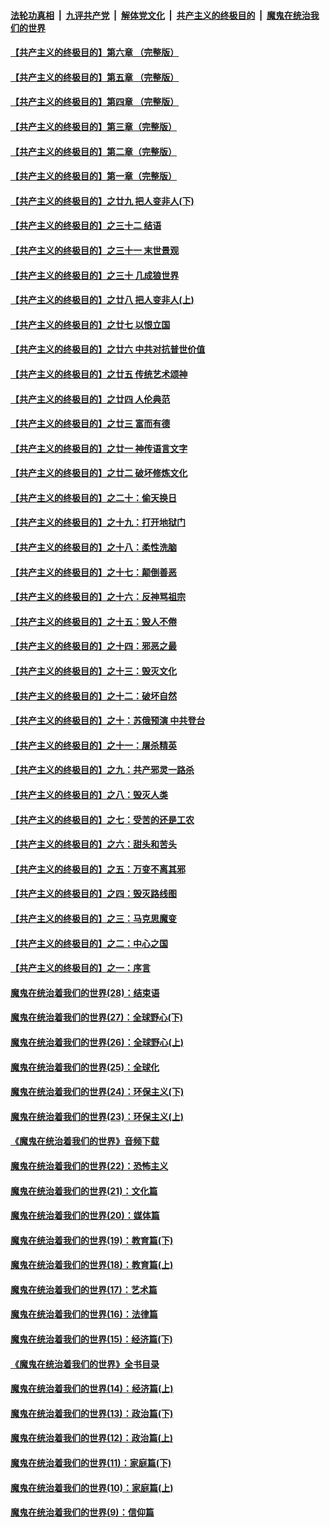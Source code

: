 ####  [法轮功真相](../../../../basic/blob/master/README.md?t=05032231) &nbsp;|&nbsp; [九评共产党](../../../../9ping.md/blob/master/README.md?t=05032231) &nbsp;|&nbsp; [解体党文化](../../../../jtdwh.md/blob/master/README.md?t=05032231)  &nbsp;|&nbsp; [共产主义的终极目的](../../../../gczydzjmd.md/blob/master/README.md?t=05032231) &nbsp;|&nbsp; [魔鬼在统治我们的世界](../../../../mgztzwmdsj.md/blob/master/README.md?t=05032231) 

#### [【共产主义的终极目的】第六章 （完整版）](../pages/nsc422/n11428913.md?t=05032231) 

#### [【共产主义的终极目的】第五章 （完整版）](../pages/nsc422/n11428912.md?t=05032231) 

#### [【共产主义的终极目的】第四章 （完整版）](../pages/nsc422/n11428907.md?t=05032231) 

#### [【共产主义的终极目的】第三章（完整版）](../pages/nsc422/n11428848.md?t=05032231) 

#### [【共产主义的终极目的】第二章（完整版）](../pages/nsc422/n11428831.md?t=05032231) 

#### [【共产主义的终极目的】第一章（完整版）](../pages/nsc422/n11417651.md?t=05032231) 

#### [【共产主义的终极目的】之廿九 把人变非人(下)](../pages/nsc422/n11344140.md?t=05032231) 

#### [【共产主义的终极目的】之三十二 结语](../pages/nsc422/n11360535.md?t=05032231) 

#### [【共产主义的终极目的】之三十一 末世景观](../pages/nsc422/n11351129.md?t=05032231) 

#### [【共产主义的终极目的】之三十 几成狼世界](../pages/nsc422/n11348280.md?t=05032231) 

#### [【共产主义的终极目的】之廿八 把人变非人(上)](../pages/nsc422/n11340492.md?t=05032231) 

#### [【共产主义的终极目的】之廿七 以恨立国](../pages/nsc422/n11336944.md?t=05032231) 

#### [【共产主义的终极目的】之廿六 中共对抗普世价值](../pages/nsc422/n11324785.md?t=05032231) 

#### [【共产主义的终极目的】之廿五 传统艺术颂神](../pages/nsc422/n11296396.md?t=05032231) 

#### [【共产主义的终极目的】之廿四 人伦典范](../pages/nsc422/n11296397.md?t=05032231) 

#### [【共产主义的终极目的】之廿三 富而有德](../pages/nsc422/n11283598.md?t=05032231) 

#### [【共产主义的终极目的】之廿一 神传语言文字](../pages/nsc422/n11263265.md?t=05032231) 

#### [【共产主义的终极目的】之廿二 破坏修炼文化](../pages/nsc422/n11245728.md?t=05032231) 

#### [【共产主义的终极目的】之二十：偷天换日](../pages/nsc422/n11238846.md?t=05032231) 

#### [【共产主义的终极目的】之十九：打开地狱门](../pages/nsc422/n11206376.md?t=05032231) 

#### [【共产主义的终极目的】之十八：柔性洗脑](../pages/nsc422/n11199994.md?t=05032231) 

#### [【共产主义的终极目的】之十七：颠倒善恶](../pages/nsc422/n11179782.md?t=05032231) 

#### [【共产主义的终极目的】之十六：反神骂祖宗](../pages/nsc422/n11166798.md?t=05032231) 

#### [【共产主义的终极目的】之十五：毁人不倦](../pages/nsc422/n11166792.md?t=05032231) 

#### [【共产主义的终极目的】之十四：邪恶之最](../pages/nsc422/n11150249.md?t=05032231) 

#### [【共产主义的终极目的】之十三：毁灭文化](../pages/nsc422/n11135227.md?t=05032231) 

#### [【共产主义的终极目的】之十二：破坏自然](../pages/nsc422/n11135214.md?t=05032231) 

#### [【共产主义的终极目的】之十：苏俄预演 中共登台](../pages/nsc422/n11118424.md?t=05032231) 

#### [【共产主义的终极目的】之十一：屠杀精英](../pages/nsc422/n11118442.md?t=05032231) 

#### [【共产主义的终极目的】之九：共产邪灵一路杀](../pages/nsc422/n11114139.md?t=05032231) 

#### [【共产主义的终极目的】之八：毁灭人类](../pages/nsc422/n11108503.md?t=05032231) 

#### [【共产主义的终极目的】之七：受苦的还是工农](../pages/nsc422/n11101809.md?t=05032231) 

#### [【共产主义的终极目的】之六：甜头和苦头](../pages/nsc422/n11096971.md?t=05032231) 

#### [【共产主义的终极目的】之五：万变不离其邪](../pages/nsc422/n11091285.md?t=05032231) 

#### [【共产主义的终极目的】之四：毁灭路线图](../pages/nsc422/n11086284.md?t=05032231) 

#### [【共产主义的终极目的】之三：马克思魔变](../pages/nsc422/n11061941.md?t=05032231) 

#### [【共产主义的终极目的】之二：中心之国](../pages/nsc422/n11047728.md?t=05032231) 

#### [【共产主义的终极目的】之一：序言](../pages/nsc422/n11086077.md?t=05032231) 

#### [魔鬼在统治着我们的世界(28)：结束语](../pages/nsc422/n10936246.md?t=05032231) 

#### [魔鬼在统治着我们的世界(27)：全球野心(下)](../pages/nsc422/n10928319.md?t=05032231) 

#### [魔鬼在统治着我们的世界(26)：全球野心(上)](../pages/nsc422/n10900318.md?t=05032231) 

#### [魔鬼在统治着我们的世界(25)：全球化](../pages/nsc422/n10788205.md?t=05032231) 

#### [魔鬼在统治着我们的世界(24)：环保主义(下)](../pages/nsc422/n10695307.md?t=05032231) 

#### [魔鬼在统治着我们的世界(23)：环保主义(上)](../pages/nsc422/n10688613.md?t=05032231) 

#### [《魔鬼在统治着我们的世界》音频下载](../pages/nsc422/n10635553.md?t=05032231) 

#### [魔鬼在统治着我们的世界(22)：恐怖主义](../pages/nsc422/n10614727.md?t=05032231) 

#### [魔鬼在统治着我们的世界(21)：文化篇](../pages/nsc422/n10597706.md?t=05032231) 

#### [魔鬼在统治着我们的世界(20)：媒体篇](../pages/nsc422/n10586579.md?t=05032231) 

#### [魔鬼在统治着我们的世界(19)：教育篇(下)](../pages/nsc422/n10564808.md?t=05032231) 

#### [魔鬼在统治着我们的世界(18)：教育篇(上)](../pages/nsc422/n10526970.md?t=05032231) 

#### [魔鬼在统治着我们的世界(17)：艺术篇](../pages/nsc422/n10499093.md?t=05032231) 

#### [魔鬼在统治着我们的世界(16)：法律篇](../pages/nsc422/n10485969.md?t=05032231) 

#### [魔鬼在统治着我们的世界(15)：经济篇(下)](../pages/nsc422/n10469975.md?t=05032231) 

#### [《魔鬼在统治着我们的世界》全书目录](../pages/nsc422/n10464261.md?t=05032231) 

#### [魔鬼在统治着我们的世界(14)：经济篇(上)](../pages/nsc422/n10457370.md?t=05032231) 

#### [魔鬼在统治着我们的世界(13)：政治篇(下)](../pages/nsc422/n10448270.md?t=05032231) 

#### [魔鬼在统治着我们的世界(12)：政治篇(上)](../pages/nsc422/n10444576.md?t=05032231) 

#### [魔鬼在统治着我们的世界(11)：家庭篇(下)](../pages/nsc422/n10440961.md?t=05032231) 

#### [魔鬼在统治着我们的世界(10)：家庭篇(上)](../pages/nsc422/n10435448.md?t=05032231) 

#### [魔鬼在统治着我们的世界(9)：信仰篇](../pages/nsc422/n10432159.md?t=05032231) 

